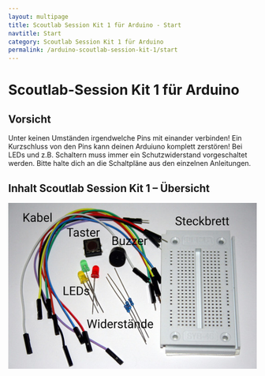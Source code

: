 ```yaml
---
layout: multipage
title: Scoutlab Session Kit 1 für Arduino - Start
navtitle: Start
category: Scoutlab Session Kit 1 für Arduino
permalink: /arduino-scoutlab-session-kit-1/start
---
```

# Scoutlab-Session Kit 1 für Arduino


<div class="alert alert-warning" role="alert">
<h2>Vorsicht</h2>
Unter keinen Umständen irgendwelche Pins mit einander verbinden!
Ein Kurzschluss von den Pins kann deinen Arduiuno komplett zerstören!
Bei LEDs und z.B. Schaltern muss immer ein Schutzwiderstand vorgeschaltet werden.
Bitte halte dich an die Schaltpläne aus den einzelnen Anleitungen.
</div>

## Inhalt Scoutlab Session Kit 1 – Übersicht

![](images/bauteile.jpg)
